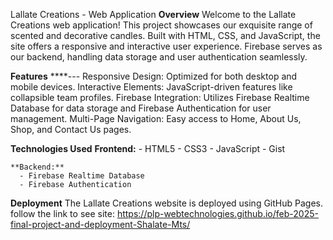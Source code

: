 Lallate Creations - Web Application
**Overview**
Welcome to the Lallate Creations web application! This project showcases our exquisite range of scented and decorative candles. Built with HTML, CSS, and JavaScript, the site offers a responsive and interactive user experience. Firebase serves as our backend, handling data storage and user authentication seamlessly.

**Features**
  ****---  Responsive Design: Optimized for both desktop and mobile devices.
    Interactive Elements: JavaScript-driven features like collapsible team profiles.
    Firebase Integration: Utilizes Firebase Realtime Database for data storage and Firebase Authentication for user management.
    Multi-Page Navigation: Easy access to Home, About Us, Shop, and Contact Us pages.

**Technologies Used**
  **Frontend:**
      - HTML5
      - CSS3
      - JavaScript
      - Gist

    **Backend:**
      - Firebase Realtime Database
      - Firebase Authentication

**Deployment**
The Lallate Creations website is deployed using GitHub Pages. 
follow the link to see site:
https://plp-webtechnologies.github.io/feb-2025-final-project-and-deployment-Shalate-Mts/
